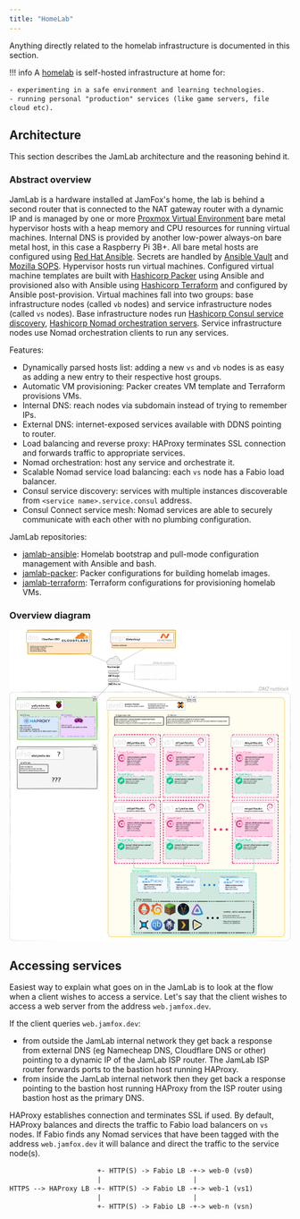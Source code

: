 ```yaml
---
title: "HomeLab"
---
```


Anything directly related to the homelab infrastructure is documented in this section.

!!! info
    A [homelab](https://old.reddit.com/r/homelab/) is self-hosted infrastructure at home for:

    - experimenting in a safe environment and learning technologies.
    - running personal "production" services (like game servers, file cloud etc).

## Architecture

This section describes the JamLab architecture and the reasoning behind it.

### Abstract overview

JamLab is a hardware installed at JamFox's home, the lab is behind a second router that is connected to the NAT gateway router with a dynamic IP and is managed by one or more [Proxmox Virtual Environment](https://www.proxmox.com/en/proxmox-ve) bare metal hypervisor hosts with a heap memory and CPU resources for running virtual machines. Internal DNS is provided by another low-power always-on bare metal host, in this case a Raspberry Pi 3B+. All bare metal hosts are configured using [Red Hat Ansible](https://www.ansible.com/). Secrets are handled by [Ansible Vault](https://docs.ansible.com/ansible/latest/cli/ansible-vault.html) and [Mozilla SOPS](https://github.com/mozilla/sops). Hypervisor hosts run virtual machines. Configured virtual machine templates are built with [Hashicorp Packer](https://www.packer.io/) using Ansible and provisioned also with Ansible using [Hashicorp Terraform](https://www.terraform.io/) and configured by Ansible post-provision. Virtual machines fall into two groups: base infrastructure nodes (called `vb` nodes) and service infrastructure nodes (called `vs` nodes). Base infrastructure nodes run [Hashicorp Consul service discovery](https://www.consul.io/), [Hashicorp Nomad orchestration servers](https://www.hashicorp.com/products/nomad). Service infrastructure nodes use Nomad orchestration clients to run any services.

Features:

- Dynamically parsed hosts list: adding a new `vs` and `vb` nodes is as easy as adding a new entry to their respective host groups.
- Automatic VM provisioning: Packer creates VM template and Terraform provisions VMs.
- Internal DNS: reach nodes via subdomain instead of trying to remember IPs.
- External DNS: internet-exposed services available with DDNS pointing to router.
- Load balancing and reverse proxy: HAProxy terminates SSL connection and forwards traffic to appropriate services.  
- Nomad orchestration: host any service and orchestrate it.
- Scalable Nomad service load balancing: each `vs` node has a Fabio load balancer.
- Consul service discovery: services with multiple instances discoverable from `<service name>.service.consul` address.
- Consul Connect service mesh: Nomad services are able to securely communicate with each other with no plumbing configuration.

JamLab repositories:

- [jamlab-ansible](https://github.com/JamFox/jamlab-ansible): Homelab bootstrap and pull-mode configuration management with Ansible and bash.
- [jamlab-packer](https://github.com/JamFox/jamlab-packer): Packer configurations for building homelab images.
- [jamlab-terraform](https://github.com/JamFox/jamlab-terraform): Terraform configurations for provisioning homelab VMs.

### Overview diagram

![jamlab-overview diagram](attachments/jamlab-overview.png)

## Accessing services

Easiest way to explain what goes on in the JamLab is to look at the flow when a client wishes to access a service. Let's say that the client wishes to access a web server from the address `web.jamfox.dev`.

If the client queries `web.jamfox.dev`:

- from outside the JamLab internal network they get back a response from external DNS (eg Namecheap DNS, Cloudflare DNS or other) pointing to a dynamic IP of the JamLab ISP router. The JamLab ISP router forwards ports to the bastion host running HAProxy.
- from inside the JamLab internal network then they get back a response pointing to the bastion host running HAProxy from the ISP router using bastion host as the primary DNS.

HAProxy establishes connection and terminates SSL if used. By default, HAProxy balances and directs the traffic to Fabio load balancers on `vs` nodes. If Fabio finds any Nomad services that have been tagged with the address `web.jamfox.dev` it will balance and direct the traffic to the service node(s).

```
                      +- HTTP(S) -> Fabio LB -+-> web-0 (vs0)
                      |                       |
HTTPS --> HAProxy LB -+- HTTP(S) -> Fabio LB -+-> web-1 (vs1)
                      |                       |
                      +- HTTP(S) -> Fabio LB -+-> web-n (vsn)
```
